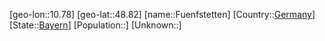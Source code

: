 ﻿---
location: [48.82,10.78]
type: City
tags:
- geo/City


SpocWebEntityId: 30317
isDeleted: false
confidential: public

---
[geo-lon::10.78]
[geo-lat::48.82]
[name::Fuenfstetten]
[Country::[Germany](geo/Continent/Europe/Germany.md)]
[State::[Bayern](geo/Continent/Europe/Germany/Bayern.md)]
[Population::]
[Unknown::]

